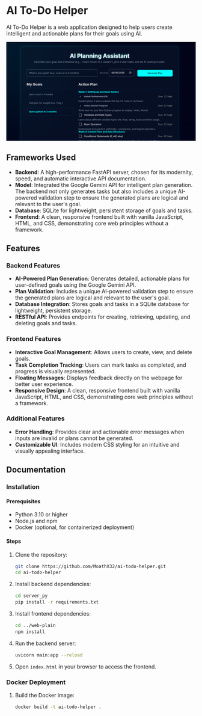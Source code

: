 # AI To-Do Helper

AI To-Do Helper is a web application designed to help users create intelligent and actionable plans for their goals using AI.

![Active Screenshot](./active.png)

## Frameworks Used

- **Backend**: A high-performance FastAPI server, chosen for its modernity, speed, and automatic interactive API documentation.
- **Model**: Integrated the Google Gemini API for intelligent plan generation. The backend not only generates tasks but also includes a unique AI-powered validation step to ensure the generated plans are logical and relevant to the user's goal.
- **Database**: SQLite for lightweight, persistent storage of goals and tasks.
- **Frontend**: A clean, responsive frontend built with vanilla JavaScript, HTML, and CSS, demonstrating core web principles without a framework.

## Features

### Backend Features
- **AI-Powered Plan Generation**: Generates detailed, actionable plans for user-defined goals using the Google Gemini API.
- **Plan Validation**: Includes a unique AI-powered validation step to ensure the generated plans are logical and relevant to the user's goal.
- **Database Integration**: Stores goals and tasks in a SQLite database for lightweight, persistent storage.
- **RESTful API**: Provides endpoints for creating, retrieving, updating, and deleting goals and tasks.

### Frontend Features
- **Interactive Goal Management**: Allows users to create, view, and delete goals.
- **Task Completion Tracking**: Users can mark tasks as completed, and progress is visually represented.
- **Floating Messages**: Displays feedback directly on the webpage for better user experience.
- **Responsive Design**: A clean, responsive frontend built with vanilla JavaScript, HTML, and CSS, demonstrating core web principles without a framework.

### Additional Features
- **Error Handling**: Provides clear and actionable error messages when inputs are invalid or plans cannot be generated.
- **Customizable UI**: Includes modern CSS styling for an intuitive and visually appealing interface.

## Documentation

### Installation

#### Prerequisites
- Python 3.10 or higher
- Node.js and npm
- Docker (optional, for containerized deployment)

#### Steps
1. Clone the repository:
   ```bash
   git clone https://github.com/MoathX32/ai-todo-helper.git
   cd ai-todo-helper
   ```

2. Install backend dependencies:
   ```bash
   cd server_py
   pip install -r requirements.txt
   ```

3. Install frontend dependencies:
   ```bash
   cd ../web-plain
   npm install
   ```

4. Run the backend server:
   ```bash
   uvicorn main:app --reload
   ```

5. Open `index.html` in your browser to access the frontend.

### Docker Deployment
1. Build the Docker image:
   ```bash
   docker build -t ai-todo-helper .
   ```
